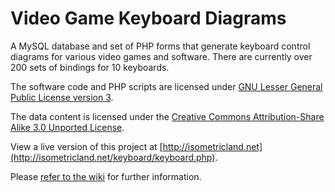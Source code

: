# Video Game Keyboard Diagrams

A MySQL database and set of PHP forms that generate keyboard control diagrams for various video games and software. There are currently over 200 sets of bindings for 10 keyboards.

The software code and PHP scripts are licensed under [GNU Lesser General Public License version 3](https://www.gnu.org/licenses/lgpl-3.0.en.html).

The data content is licensed under the [Creative Commons Attribution-Share Alike 3.0 Unported License](https://creativecommons.org/licenses/by-sa/3.0/).

View a live version of this project at [http://isometricland.net](http://isometricland.net/keyboard/keyboard.php).

Please [refer to the wiki](https://github.com/mjhorvath/Video-Game-Keyboard-Diagrams/wiki) for further information.
